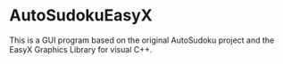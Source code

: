 # AutoSudokuEasyX
This is a GUI program based on the original AutoSudoku project and the EasyX Graphics Library for visual C++.
